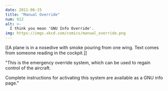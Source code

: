 ```yaml
---
date: 2011-06-15
title: "Manual Override"
num: 912
alt: >-
  I think you mean 'GNU Info Override'.
img: https://imgs.xkcd.com/comics/manual_override.png
---
```

[[A plane is in a nosedive with smoke pouring from one wing. Text comes from someone reading in the cockpit.]]

"This is the emergency override system, which can be used to regain control of the aircraft.

Complete instructions for activating this system are available as a GNU info page."

